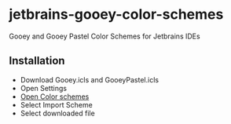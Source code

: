 # jetbrains-gooey-color-schemes
Gooey and Gooey Pastel Color Schemes for Jetbrains IDEs

## Installation

- Download Gooey.icls and GooeyPastel.icls
- Open Settings 
- [Open Color schemes](#https://www.jetbrains.com/help/idea/settings-colors-and-fonts.html)
- Select Import Scheme
- Select downloaded file

